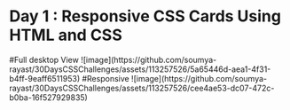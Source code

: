 <h1>Day 1 : Responsive CSS Cards Using HTML and CSS</h1>
#Full desktop View 
![image](https://github.com/soumya-rayast/30DaysCSSChallenges/assets/113257526/5a65446d-aea1-4f31-b4ff-9eaff6511953)
#Responsive 
![image](https://github.com/soumya-rayast/30DaysCSSChallenges/assets/113257526/cee4ae53-dc07-472c-b0ba-16f527929835)

